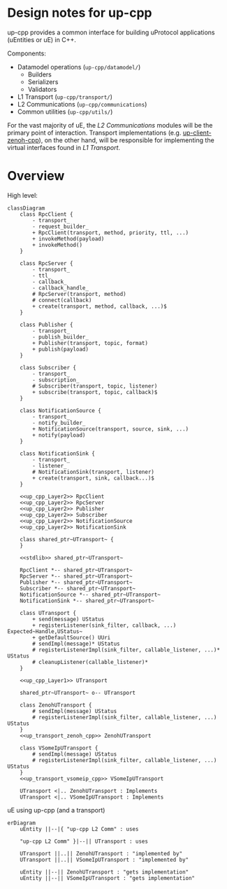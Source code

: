 # Design notes for up-cpp

up-cpp provides a common interface for building uProtocol applications
(uEntities or uE) in C++.

Components:

* Datamodel operations (`up-cpp/datamodel/`)
  * Builders
  * Serializers
  * Validators
* L1 Transport (`up-cpp/transport/`)
* L2 Communications (`up-cpp/communications`)
* Common utilities (`up-cpp/utils/`)

For the vast majority of uE, the _L2 Communications_ modules will be the
primary point of interaction. Transport implementations (e.g.
[up-client-zenoh-cpp](/eclipse-uprotocol/up-client-zenoh-cpp)), on the other
hand, will be responsible for implementing the virtual interfaces found in
_L1 Transport_.

# Overview

High level:
```mermaid 
classDiagram
    class RpcClient {
        - transport_
        - request_builder_
        + RpcClient(transport, method, priority, ttl, ...)
        + invokeMethod(payload)
        + invokeMethod()
    }

    class RpcServer {
        - transport_
        - ttl_
        - callback_
        - callback_handle_
        # RpcServer(transport, method)
        # connect(callback)
        + create(transport, method, callback, ...)$
    }

    class Publisher {
        - transport_
        - publish_builder_
        + Publisher(transport, topic, format)
        + publish(payload)
    }

    class Subscriber {
        - transport_
        - subscription_
        # Subscriber(transport, topic, listener)
        + subscribe(transport, topic, callback)$
    }

    class NotificationSource {
        - transport_
        - notify_builder_
        + NotificationSource(transport, source, sink, ...)
        + notify(payload)
    }

    class NotificationSink {
        - transport_
        - listener_
        # NotificationSink(transport, listener)
        + create(transport, sink, callback...)$
    }

    <<up_cpp_Layer2>> RpcClient
    <<up_cpp_Layer2>> RpcServer
    <<up_cpp_Layer2>> Publisher
    <<up_cpp_Layer2>> Subscriber
    <<up_cpp_Layer2>> NotificationSource
    <<up_cpp_Layer2>> NotificationSink

    class shared_ptr~UTransport~ {
    }

    <<stdlib>> shared_ptr~UTransport~

    RpcClient *-- shared_ptr~UTransport~
    RpcServer *-- shared_ptr~UTransport~
    Publisher *-- shared_ptr~UTransport~
    Subscriber *-- shared_ptr~UTransport~
    NotificationSource *-- shared_ptr~UTransport~
    NotificationSink *-- shared_ptr~UTransport~

    class UTransport {
        + send(message) UStatus
        + registerListener(sink_filter, callback, ...) Expected~Handle,UStatus~
        + getDefaultSource() UUri
        # sendImpl(message)* UStatus
        # registerListenerImpl(sink_filter, callable_listener, ...)* UStatus
        # cleanupListener(callable_listener)*
    }

    <<up_cpp_Layer1>> UTransport

    shared_ptr~UTransport~ o-- UTransport

    class ZenohUTransport {
        # sendImpl(message) UStatus
        # registerListenerImpl(sink_filter, callable_listener, ...) UStatus
    }
    <<up_transport_zenoh_cpp>> ZenohUTransport

    class VSomeIpUTransport {
        # sendImpl(message) UStatus
        # registerListenerImpl(sink_filter, callable_listener, ...) UStatus
    }
    <<up_transport_vsomeip_cpp>> VSomeIpUTransport

    UTransport <|.. ZenohUTransport : Implements
    UTransport <|.. VSomeIpUTransport : Implements
```

uE using up-cpp (and a transport)
```mermaid 
erDiagram
    uEntity ||--|{ "up-cpp L2 Comm" : uses

    "up-cpp L2 Comm" }|--|| UTransport : uses

    UTransport ||..|| ZenohUTransport : "implemented by"
    UTransport ||..|| VSomeIpUTransport : "implemented by"

    uEntity ||--|| ZenohUTransport : "gets implementation"
    uEntity ||--|| VSomeIpUTransport : "gets implementation"
```

